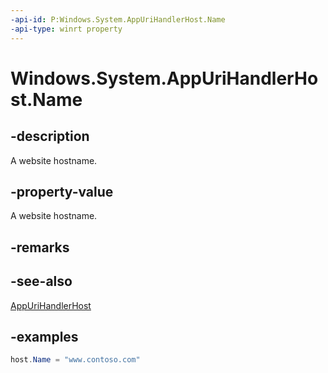 ```yaml
---
-api-id: P:Windows.System.AppUriHandlerHost.Name
-api-type: winrt property
---
```


<!-- Property syntax.
public string Name { get;  set; }
-->

# Windows.System.AppUriHandlerHost.Name

## -description
A website hostname.

## -property-value
A website hostname.

## -remarks

## -see-also
[AppUriHandlerHost](appurihandlerhost.md)

## -examples
```csharp
host.Name = "www.contoso.com"
```
